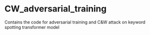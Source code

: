 # CW_adversarial_training
Contains the code for adversarial training and C&amp;W attack on keyword spotting transformer model
